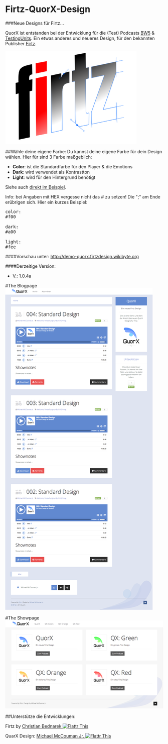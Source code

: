 Firtz-QuorX-Design
==================
###Neue Designs für Firtz...


QuorX ist entstanden bei der Entwicklung für die (Test) Podcasts <a href="http://bw5.wikibyte.org">BW5</a> & <a href="http://tu.wikibyte.org">TestingUnits</a>. Ein etwas anderes 
und neueres Design, für den bekannten Publisher <a href="http://podcast.firtz.org/firtz/show">Firtz</a>.

<img src="https://raw.githubusercontent.com/McCouman/Firtz-QuorX-Design/master/Firtz_Quorx/img/firtz-design.png">


##Wähle deine eigene Farbe:
Du kannst deine eigene Farbe für dein Design wählen. Hier für sind 3 Farbe maßgeblich:
- **Color**: ist die Standardfarbe für den Player & die Emotions
- **Dark**: wird verwendet als Kontrastton
- **Light**: wird für den Hintergrund benötigt

Siehe auch [direkt im Beispiel](https://github.com/McCouman/Firtz-QuorX-Design/blob/master/Firtz_Quorx/feeds/quorx/feed.cfg#L66).



Info: bei Angaben mit HEX vergesse nicht das # zu setzen! Die ";" am Ende erübrigen sich. Hier ein kurzes Beispiel:
<pre>
color:
#f00

dark:
#a00

light:
#fee
</pre>

####Vorschau unter: 
http://demo-quorx.firtzdesign.wikibyte.org

####Derzeitige Version: 
- V.: 1.0.4a


#The Blogpage
<img src="https://raw.githubusercontent.com/McCouman/Firtz-QuorX-Design/master/screencapture-blog.png">


#The Showpage
<img src="https://raw.githubusercontent.com/McCouman/Firtz-QuorX-Design/master/screencapture.png">

##Unterstütze die Entwicklungen:

Firtz by <a href="https://flattr.com/thing/1657848/firtz">Christian Bednarek <img src="https://raw.github.com/ReliveRadio/reliveradio-ressources/master/flattr/rr-flattr-buttons.jpg" 
alt="Flattr This" title="Flattr This" style="max-width:100%;"></a> 

QuarX Design: <a href="https://flattr.com/profile/mccouman">Michael McCouman Jr. <img src="https://raw.github.com/ReliveRadio/reliveradio-ressources/master/flattr/rr-flattr-buttons.jpg" 
alt="Flattr This" title="Flattr This" style="max-width:100%;"></a> 
